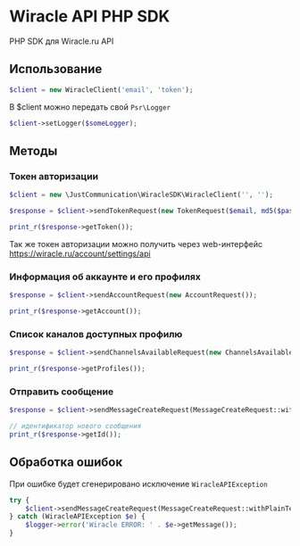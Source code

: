 # Wiracle API PHP SDK
PHP SDK для Wiracle.ru API

## Использование

```php
$client = new WiracleClient('email', 'token');
```

В $client можно передать свой `Psr\Logger`

```php
$client->setLogger($someLogger);
```

## Методы

### Токен авторизации

```php
$client = new \JustCommunication\WiracleSDK\WiracleClient('', '');

$response = $client->sendTokenRequest(new TokenRequest($email, md5($password)));

print_r($response->getToken());
```

Так же токен авторизации можно получить через web-интерфейс
https://wiracle.ru/account/settings/api

### Информация об аккаунте и его профилях

```php
$response = $client->sendAccountRequest(new AccountRequest());

print_r($response->getAccount());
```

### Список каналов доступных профилю

```php
$response = $client->sendChannelsAvailableRequest(new ChannelsAvailableRequest($profile_id));

print_r($response->getProfiles());
```

### Отправить сообщение

```php
$response = $client->sendMessageCreateRequest(MessageCreateRequest::withPlainText($profile_id, $channel_id, $text));

// идентификатор нового сообщения
print_r($response->getId());
```

## Обработка ошибок

При ошибке будет сгенерировано исключение ```WiracleAPIException```

```php
try {
    $client->sendMessageCreateRequest(MessageCreateRequest::withPlainText($profile_id, $channel_id, $text));
} catch (WiracleAPIException $e) {
    $logger->error('Wiracle ERROR: ' . $e->getMessage());
}
```
